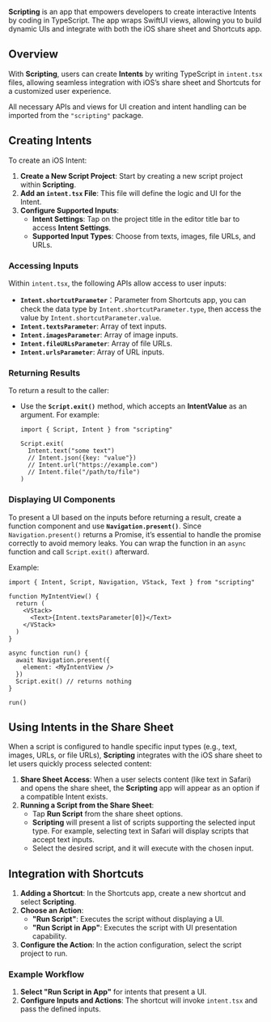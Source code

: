 
**Scripting** is an app that empowers developers to create interactive Intents by coding in TypeScript. The app wraps SwiftUI views, allowing you to build dynamic UIs and integrate with both the iOS share sheet and Shortcuts app.

## Overview

With **Scripting**, users can create **Intents** by writing TypeScript in `intent.tsx` files, allowing seamless integration with iOS’s share sheet and Shortcuts for a customized user experience.

All necessary APIs and views for UI creation and intent handling can be imported from the `"scripting"` package.

## Creating Intents

To create an iOS Intent:
1. **Create a New Script Project**: Start by creating a new script project within **Scripting**.
2. **Add an `intent.tsx` File**: This file will define the logic and UI for the Intent.
3. **Configure Supported Inputs**:
   - **Intent Settings**: Tap on the project title in the editor title bar to access **Intent Settings**.
   - **Supported Input Types**: Choose from texts, images, file URLs, and URLs.

### Accessing Inputs

Within `intent.tsx`, the following APIs allow access to user inputs:

- **`Intent.shortcutParameter`**：Parameter from Shortcuts app, you can check the data type by `Intent.shortcutParameter.type`, then access the value by `Intent.shortcutParameter.value`.
- **`Intent.textsParameter`**: Array of text inputs.
- **`Intent.imagesParameter`**: Array of image inputs.
- **`Intent.fileURLsParameter`**: Array of file URLs.
- **`Intent.urlsParameter`**: Array of URL inputs.

### Returning Results

To return a result to the caller:
- Use the **`Script.exit()`** method, which accepts an **IntentValue** as an argument. For example:
  ```tsx
  import { Script, Intent } from "scripting"

  Script.exit(
    Intent.text("some text")
    // Intent.json({key: "value"})
    // Intent.url("https://example.com")
    // Intent.file("/path/to/file")
  )
  ```

### Displaying UI Components

To present a UI based on the inputs before returning a result, create a function component and use **`Navigation.present()`**. Since `Navigation.present()` returns a Promise, it’s essential to handle the promise correctly to avoid memory leaks. You can wrap the function in an `async` function and call `Script.exit()` afterward.

Example:

```tsx
import { Intent, Script, Navigation, VStack, Text } from "scripting"

function MyIntentView() {
  return (
    <VStack>
      <Text>{Intent.textsParameter[0]}</Text>
    </VStack>
  )
}

async function run() {
  await Navigation.present({
    element: <MyIntentView />
  })
  Script.exit() // returns nothing
}

run()
```

## Using Intents in the Share Sheet

When a script is configured to handle specific input types (e.g., text, images, URLs, or file URLs), **Scripting** integrates with the iOS share sheet to let users quickly process selected content:

1. **Share Sheet Access**: When a user selects content (like text in Safari) and opens the share sheet, the **Scripting** app will appear as an option if a compatible Intent exists.
2. **Running a Script from the Share Sheet**:
   - Tap **Run Script** from the share sheet options.
   - **Scripting** will present a list of scripts supporting the selected input type. For example, selecting text in Safari will display scripts that accept text inputs.
   - Select the desired script, and it will execute with the chosen input.

## Integration with Shortcuts

1. **Adding a Shortcut**: In the Shortcuts app, create a new shortcut and select **Scripting**.
2. **Choose an Action**:
   - **"Run Script"**: Executes the script without displaying a UI.
   - **"Run Script in App"**: Executes the script with UI presentation capability.
3. **Configure the Action**: In the action configuration, select the script project to run.

### Example Workflow

1. **Select "Run Script in App"** for intents that present a UI.
2. **Configure Inputs and Actions**: The shortcut will invoke `intent.tsx` and pass the defined inputs.
